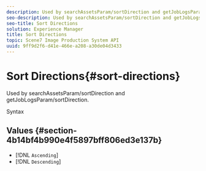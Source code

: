 ```yaml
---
description: Used by searchAssetsParam/sortDirection and getJobLogsParam/sortDirection.
seo-description: Used by searchAssetsParam/sortDirection and getJobLogsParam/sortDirection.
seo-title: Sort Directions
solution: Experience Manager
title: Sort Directions
topic: Scene7 Image Production System API
uuid: 9ff9d2f6-d41e-466e-a208-a30de04d3433
---
```


# Sort Directions{#sort-directions}

Used by searchAssetsParam/sortDirection and getJobLogsParam/sortDirection.

 Syntax 

## Values {#section-4b14bf4b990e4f5897bff806ed3e137b}

* [!DNL `Ascending`]
* [!DNL `Descending`]

